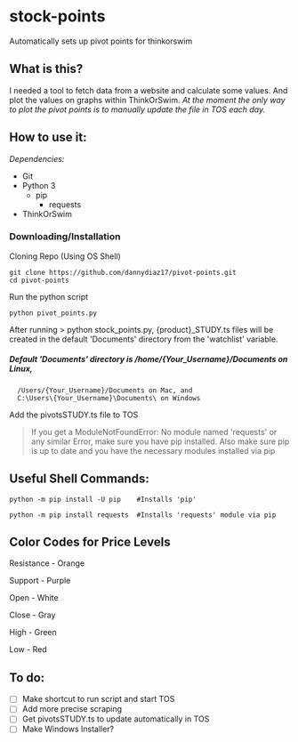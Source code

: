 #  **stock-points**
Automatically sets up pivot points for thinkorswim

## **What is this?**
I needed a tool to fetch data from a website and calculate some values. And plot the values on graphs within ThinkOrSwim.
*At the moment the only way to plot the pivot points is to manually update the file in TOS each day.*

## **How to use it:**
*Dependencies:*
- Git
- Python 3
   - pip
      - requests
- ThinkOrSwim

### **Downloading/Installation**
Cloning Repo (Using OS Shell)
```
git clone https://github.com/dannydiaz17/pivot-points.git
cd pivot-points
```
Run the python script
```
python pivot_points.py
```

After running > python stock_points.py, {product}_STUDY.ts files will be created in the default 'Documents' directory from the 'watchlist' variable.
##### Default 'Documents' directory is /home/{Your_Username}/Documents on Linux,
      /Users/{Your_Username}/Documents on Mac, and 
      C:\Users\{Your_Username}\Documents\ on Windows

Add the pivotsSTUDY.ts file to TOS

> If you get a ModuleNotFoundError: No module named 'requests'
> or any similar Error, make sure you have pip installed.
> Also make sure pip is up to date and you have the necessary modules installed via pip
## Useful Shell Commands:

```
python -m pip install -U pip    #Installs 'pip'

python -m pip install requests  #Installs 'requests' module via pip
```

## Color Codes for Price Levels

Resistance  -  Orange

Support     -  Purple

Open        -  White

Close       -  Gray

High        -  Green

Low         -  Red


## To do:

- [ ] Make shortcut to run script and start TOS
- [ ] Add more precise scraping
- [ ] Get pivotsSTUDY.ts to update automatically in TOS
- [ ] Make Windows Installer?
